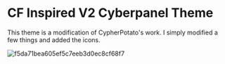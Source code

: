 # CF Inspired V2 Cyberpanel Theme
This theme is a modification of CypherPotato's work. I simply modified a few things and added the icons.

![f5da71bea605ef5c7eeb3d0ec8cf68f7](https://user-images.githubusercontent.com/67932890/197080343-6ba2e838-fb8b-401f-8dd4-bedc411db78a.png)


